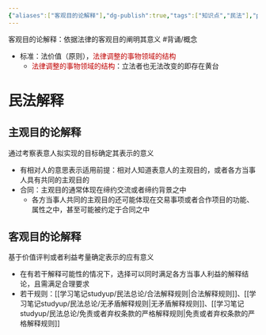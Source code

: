 ```yaml
---
{"aliases":["客观目的论解释"],"dg-publish":true,"tags":["知识点","民法"],"permalink":"/学习笔记studyup/民法总论/目的解释/","dgPassFrontmatter":true,"created":"2024-07-16T10:06:24.964+08:00","updated":"2024-11-17T12:09:26.635+08:00"}
---
```


客观目的论解释：依据法律的客观目的阐明其意义 #背诵/概念 
- 标准：法价值（原则），<font color="#c00000">法律调整的事物领域的结构</font>
	- <font color="#c00000">法律调整的事物领域的结构</font>：立法者也无法改变的即存在黄台
# 民法解释
## 主观目的论解释
通过考察表意人拟实现的目标确定其表示的意义
- 有相对人的意思表示适用前提：相对人知道表意人的主观目的，或者各方当事人具有共同的主观目的
- 合同：主观目的通常体现在缔约交流或者缔约背景之中
	- 各方当事人共同的主观目的还可能体现在交易事项或者合作项目的功能、属性之中，甚至可能被约定于合同之中
## 客观目的论解释
基于价值评判或者利益考量确定表示的应有意义
- 在有若干解释可能性的情况下，选择可以同时满足各方当事人利益的解释结论，且需满足合理要求
- 若干规则：[[学习笔记studyup/民法总论/合法解释规则\|合法解释规则]]、[[学习笔记studyup/民法总论/无矛盾解释规则\|无矛盾解释规则]]、[[学习笔记studyup/民法总论/免责或者弃权条款的严格解释规则\|免责或者弃权条款的严格解释规则]]